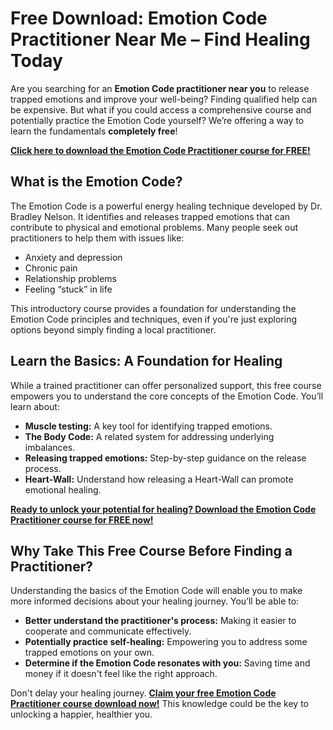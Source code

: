 # Free Download: Emotion Code Practitioner Near Me – Find Healing Today

Are you searching for an **Emotion Code practitioner near you** to release trapped emotions and improve your well-being? Finding qualified help can be expensive. But what if you could access a comprehensive course and potentially practice the Emotion Code yourself? We’re offering a way to learn the fundamentals **completely free**!

[**Click here to download the Emotion Code Practitioner course for FREE!**](https://udemywork.com/emotion-code-practitioner-near-me)

## What is the Emotion Code?

The Emotion Code is a powerful energy healing technique developed by Dr. Bradley Nelson. It identifies and releases trapped emotions that can contribute to physical and emotional problems. Many people seek out practitioners to help them with issues like:

*   Anxiety and depression
*   Chronic pain
*   Relationship problems
*   Feeling “stuck” in life

This introductory course provides a foundation for understanding the Emotion Code principles and techniques, even if you're just exploring options beyond simply finding a local practitioner.

## Learn the Basics: A Foundation for Healing

While a trained practitioner can offer personalized support, this free course empowers you to understand the core concepts of the Emotion Code. You’ll learn about:

*   **Muscle testing:** A key tool for identifying trapped emotions.
*   **The Body Code:** A related system for addressing underlying imbalances.
*   **Releasing trapped emotions:** Step-by-step guidance on the release process.
*   **Heart-Wall:** Understand how releasing a Heart-Wall can promote emotional healing.

[**Ready to unlock your potential for healing? Download the Emotion Code Practitioner course for FREE now!**](https://udemywork.com/emotion-code-practitioner-near-me)

## Why Take This Free Course Before Finding a Practitioner?

Understanding the basics of the Emotion Code will enable you to make more informed decisions about your healing journey. You’ll be able to:

*   **Better understand the practitioner's process:** Making it easier to cooperate and communicate effectively.
*   **Potentially practice self-healing:** Empowering you to address some trapped emotions on your own.
*   **Determine if the Emotion Code resonates with you:** Saving time and money if it doesn't feel like the right approach.

Don't delay your healing journey. **[Claim your free Emotion Code Practitioner course download now!](https://udemywork.com/emotion-code-practitioner-near-me)** This knowledge could be the key to unlocking a happier, healthier you.
